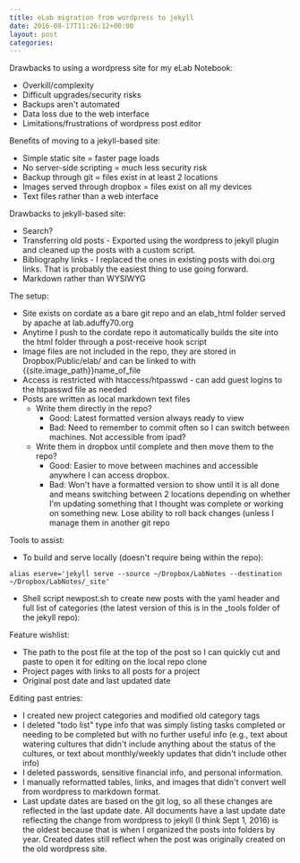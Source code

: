 ```yaml
---
title: eLab migration from wordpress to jekyll
date: 2016-08-17T11:26:12+00:00
layout: post
categories:
---
```

Drawbacks to using a wordpress site for my eLab Notebook:

  * Overkill/complexity
  * Difficult upgrades/security risks
  * Backups aren't automated
  * Data loss due to the web interface
  * Limitations/frustrations of wordpress post editor

Benefits of moving to a jekyll-based site:

  * Simple static site = faster page loads
  * No server-side scripting = much less security risk
  * Backup through git = files exist in at least 2 locations
  * Images served through dropbox = files exist on all my devices
  * Text files rather than a web interface

Drawbacks to jekyll-based site:

  * Search?
  * Transferring old posts - Exported using the wordpress to jekyll plugin and cleaned up the posts with a custom script.
  * Bibliography links - I replaced the ones in existing posts with doi.org links. That is probably the easiest thing to use going forward.
  * Markdown rather than WYSIWYG

The setup:

  * Site exists on cordate as a bare git repo and an elab_html folder served by apache at lab.aduffy70.org
  * Anytime I push to the cordate repo it automatically builds the site into the html folder through a post-receive hook script
  * Image files are not included in the repo, they are stored in Dropbox/Public/elab/ and can be linked to with {{site.image_path}}name_of_file
  * Access is restricted with htaccess/htpasswd - can add guest logins to the htpasswd file as needed
  * Posts are written as local markdown text files
      * Write them directly in the repo?
          * Good: Latest formatted version always ready to view
          * Bad: Need to remember to commit often so I can switch between machines. Not accessible from ipad?
      * Write them in dropbox until complete and then move them to the repo?
          * Good: Easier to move between machines and accessible anywhere I can access dropbox.
          * Bad: Won't have a formatted version to show until it is all done and means switching between 2 locations depending on whether I'm updating something that I thought was complete or working on something new. Lose ability to roll back changes (unless I manage them in another git repo

Tools to assist:

  * To build and serve locally (doesn't require being within the repo):

~~~
alias eserve='jekyll serve --source ~/Dropbox/LabNotes --destination ~/Dropbox/LabNotes/_site'
~~~

  * Shell script newpost.sh to create new posts with the yaml header and full list of categories (the latest version of this is in the \_tools folder of the jekyll repo):

Feature wishlist:

  * The path to the post file at the top of the post so I can quickly cut and paste to open it for editing on the local repo clone
  * Project pages with links to all posts for a project
  * Original post date and last updated date

Editing past entries:

  * I created new project categories and modified old category tags
  * I deleted "todo list" type info that was simply listing tasks completed or needing to be completed but with no further useful info (e.g., text about watering cultures that didn't include anything about the status of the cultures, or text about monthly/weekly updates that didn't include other info)
  * I deleted passwords, sensitive financial info, and personal information.
  * I manually reformatted tables, links, and images that didn't convert well from wordpress to markdown format.
  * Last update dates are based on the git log, so all these changes are reflected in the last update date. All documents have a last update date reflecting the change from wordpress to jekyll (I think Sept 1, 2016) is the oldest because that is when I organized the posts into folders by year. Created dates still reflect when the post was originally created on the old wordpress site.
